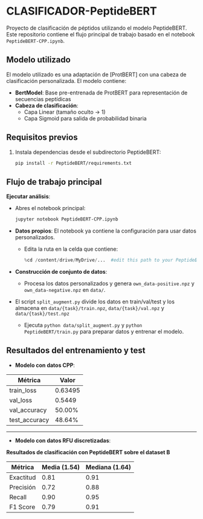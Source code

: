 # CLASIFICADOR-PeptideBERT

Proyecto de clasificación de péptidos utilizando el modelo PeptideBERT. Este repositorio contiene el flujo principal de trabajo basado en el notebook `PeptideBERT-CPP.ipynb`.

## Modelo utilizado

El modelo utilizado es una adaptación de [ProtBERT] con una cabeza de clasificación personalizada. El modelo contiene:

- **BertModel**: Base pre-entrenada de ProtBERT para representación de secuencias peptídicas
- **Cabeza de clasificación**:
  - Capa Linear (tamaño oculto → 1)
  - Capa Sigmoid para salida de probabilidad binaria

## Requisitos previos

1. Instala dependencias desde el subdirectorio PeptideBERT:
   ```bash
   pip install -r PeptideBERT/requirements.txt
   ```

## Flujo de trabajo principal

**Ejecutar análisis**:

- Abres el notebook principal:

  ```bash
  jupyter notebook PeptideBERT-CPP.ipynb
  ```

- **Datos propios**: El notebook ya contiene la configuración para usar datos personalizados.

  - Edita la ruta en la celda que contiene:
    ```python
    %cd /content/drive/MyDrive/...  #edit this path to your PeptideBERT directory
    ```

- **Construcción de conjunto de datos**:
  - Procesa los datos personalizados y genera `own_data-positive.npz` y `own_data-negative.npz` en `data/`.
- El script `split_augment.py` divide los datos en train/val/test y los almacena en `data/{task}/train.npz`, `data/{task}/val.npz` y `data/{task}/test.npz`
  - Ejecuta `python data/split_augment.py` y `python PeptideBERT/train.py` para preparar datos y entrenar el modelo.

## Resultados del entrenamiento y test

- **Modelo con datos CPP**:

| Métrica       | Valor   |
| ------------- | ------- |
| train_loss    | 0.63495 |
| val_loss      | 0.5449  |
| val_accuracy  | 50.00%  |
| test_accuracy | 48.64%  |

---

- **Modelo con datos RFU discretizadas**:

**Resultados de clasificación con PeptideBERT sobre el dataset B**

| Métrica   | **Media (1.54)** | **Mediana (1.64)** |
|-----------|------------------|--------------------|
| Exactitud | 0.81             | 0.91               |
| Precisión | 0.72             | 0.88               |
| Recall    | 0.90             | 0.95               |
| F1 Score  | 0.79             | 0.91               |
